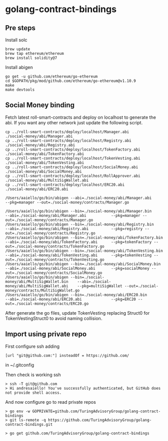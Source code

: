# golang-contract-bindings

## Pre steps

Install solc

```
brew update
brew tap ethereum/ethereum
brew install solidity@7
```

Install abigen

```
go get -u github.com/ethereum/go-ethereum
cd $GOPATH/pkg/mod/github.com/ethereum/go-ethereum@v1.10.9
make
make devtools
```

## Social Money binding

Fetch latest roll-smart-contracts and deploy on localhost to generate the abi.
If you want any other network just update the following script.

```
cp ../roll-smart-contracts/deploy/localhost/Manager.abi          ./social-money/abi/Manager.abi
cp ../roll-smart-contracts/deploy/localhost/Registry.abi         ./social-money/abi/Registry.abi
cp ../roll-smart-contracts/deploy/localhost/TokenFactory.abi     ./social-money/abi/TokenFactory.abi
cp ../roll-smart-contracts/deploy/localhost/TokenVesting.abi     ./social-money/abi/TokenVesting.abi
cp ../roll-smart-contracts/deploy/localhost/SocialMoney.abi      ./social-money/abi/SocialMoney.abi
cp ../roll-smart-contracts/deploy/localhost/RollApprover.abi     ./social-money/abi/MultiSigWallet.abi
cp ../roll-smart-contracts/deploy/localhost/ERC20.abi            ./social-money/abi/ERC20.abi

```

```
/Users/aaiello/go/bin/abigen --abi=./social-money/abi/Manager.abi           --pkg=manager --out=./social-money/contracts/Manager.go

/Users/aaiello/go/bin/abigen --bin=./social-money/abi/Manager.bin           --abi=./social-money/abi/Manager.abi           --pkg=manager --out=./social-money/contracts/Manager.go
/Users/aaiello/go/bin/abigen --bin=./social-money/abi/Registry.bin          --abi=./social-money/abi/Registry.abi          --pkg=registry --out=./social-money/contracts/Registry.go
/Users/aaiello/go/bin/abigen --bin=./social-money/abi/TokenFactory.bin      --abi=./social-money/abi/TokenFactory.abi      --pkg=tokenFactory --out=./social-money/contracts/TokenFactory.go
/Users/aaiello/go/bin/abigen --bin=./social-money/abi/TokenVesting.bin      --abi=./social-money/abi/TokenVesting.abi      --pkg=tokenVesting --out=./social-money/contracts/TokenVesting.go
/Users/aaiello/go/bin/abigen --bin=./social-money/abi/SocialMoney.bin       --abi=./social-money/abi/SocialMoney.abi       --pkg=socialMoney --out=./social-money/contracts/SocialMoney.go
/Users/aaiello/go/bin/abigen --bin=./social-money/abi/MultiSigWallet.bin    --abi=./social-money/abi/MultiSigWallet.abi    --pkg=multiSigWallet --out=./social-money/contracts/MultiSigWallet.go
/Users/aaiello/go/bin/abigen --bin=./social-money/abi/ERC20.bin             --abi=./social-money/abi/ERC20.abi             --pkg=ERC20 --out=./social-money/contracts/ERC20.go
```

After generate the go files, update TokenVesting replacing Struct0 for TokenVestingStruct0 to avoid naming collision.

## Import using private repo

First configure ssh adding

`[url "git@github.com:"] insteadOf = https://github.com/`

in ~/.gitconfig

Then check is working ssh

```
> ssh -T git@github.com
> Hi andresaiello! You've successfully authenticated, but GitHub does not provide shell access.
```

And now configure go to read private repos

```
> go env -w GOPRIVATE=github.com/TuringAdvisoryGroup/golang-contract-bindings
> git ls-remote -q https://github.com/TuringAdvisoryGroup/golang-contract-bindings.git

> go get github.com/TuringAdvisoryGroup/golang-contract-bindings
```

